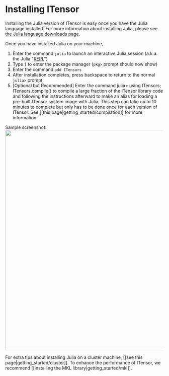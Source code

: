 # Installing ITensor

Installing the Julia version of ITensor is easy once you
have the Julia language installed. For more information about
installing Julia, please see <a href="https://julialang.org/downloads/">the Julia language downloads page</a>.

Once you have installed Julia on your machine,

1. Enter the command `julia` to launch an interactive Julia session (a.k.a. the Julia "[REPL](https://docs.julialang.org/en/v1/stdlib/REPL/)")
2. Type `]` to enter the package manager (`pkg>` prompt should now show)
3. Enter the command `add ITensors`
4. After installation completes, press backspace to return to the normal `julia>` prompt
5. [Optional but Recommended] Enter the command 
        julia> using ITensors; ITensors.compile() 
   to compile a large fraction of the ITensor library code and following the instructions afterward to make an alias for loading a pre-built ITensor system image with Julia. This step can take up to 10 minutes to complete but only has to be done once for each version of ITensor. See [[this page|getting_started/compilation]] for more information.

Sample screenshot:
<img width="700px" src="docs/VERSION/getting_started/installing/install_screenshot.png"/>

For extra tips about installing Julia on a cluster machine, [[see this page|getting_started/cluster]].
To enhance the performance of ITensor, we recommend [[installing the MKL library|getting_started/mkl]].

